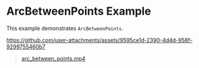 # ArcBetweenPoints Example

This example demonstrates `ArcBetweenPoints`.

https://github.com/user-attachments/assets/9595ce1d-2390-4d4d-958f-9299755460b7

> [arc_between_points.mp4](../../assets/arc_between_points.mp4)
